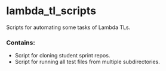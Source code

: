 # lambda_tl_scripts
Scripts for automating some tasks of Lambda TLs.

### Contains:
- Script for cloning student sprint repos.
- Script for running all test files from multiple subdirectories.

